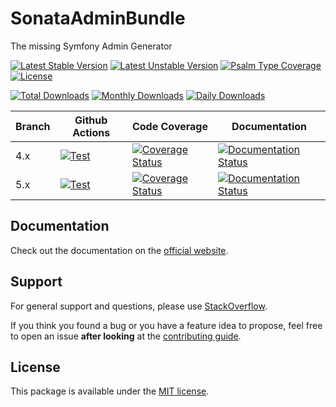 <!--
DO NOT EDIT THIS FILE!

It's auto-generated by sonata-project/dev-kit package.
-->

# SonataAdminBundle

The missing Symfony Admin Generator

[![Latest Stable Version](https://poser.pugx.org/sonata-project/admin-bundle/v/stable)](https://packagist.org/packages/sonata-project/admin-bundle)
[![Latest Unstable Version](https://poser.pugx.org/sonata-project/admin-bundle/v/unstable)](https://packagist.org/packages/sonata-project/admin-bundle)
[![Psalm Type Coverage][shepherd_stable_badge]][shepherd_stable_link]
[![License](https://poser.pugx.org/sonata-project/admin-bundle/license)](https://packagist.org/packages/sonata-project/admin-bundle)

[![Total Downloads](https://poser.pugx.org/sonata-project/admin-bundle/downloads)](https://packagist.org/packages/sonata-project/admin-bundle)
[![Monthly Downloads](https://poser.pugx.org/sonata-project/admin-bundle/d/monthly)](https://packagist.org/packages/sonata-project/admin-bundle)
[![Daily Downloads](https://poser.pugx.org/sonata-project/admin-bundle/d/daily)](https://packagist.org/packages/sonata-project/admin-bundle)

Branch | Github Actions | Code Coverage | Documentation |
------ | -------------- | ------------- | ------------- |
4.x    | [![Test][test_stable_badge]][test_stable_link]     | [![Coverage Status][coverage_stable_badge]][coverage_stable_link]     | [![Documentation Status][documentation_stable_badge]][documentation_stable_link]     |
5.x | [![Test][test_unstable_badge]][test_unstable_link] | [![Coverage Status][coverage_unstable_badge]][coverage_unstable_link] | [![Documentation Status][documentation_unstable_badge]][documentation_unstable_link] |

## Documentation

Check out the documentation on the [official website](https://docs.sonata-project.org/projects/SonataAdminBundle).

## Support

For general support and questions, please use [StackOverflow](http://stackoverflow.com/questions/tagged/sonata).

If you think you found a bug or you have a feature idea to propose, feel free to open an issue
**after looking** at the [contributing guide](CONTRIBUTING.md).

## License

This package is available under the [MIT license](LICENSE).

[test_stable_badge]: https://github.com/sonata-project/SonataAdminBundle/workflows/Test/badge.svg?branch=4.x
[test_stable_link]: https://github.com/sonata-project/SonataAdminBundle/actions?query=workflow:test+branch:4.x
[test_unstable_badge]: https://github.com/sonata-project/SonataAdminBundle/workflows/Test/badge.svg?branch=5.x
[test_unstable_link]: https://github.com/sonata-project/SonataAdminBundle/actions?query=workflow:test+branch:5.x

[coverage_stable_badge]: https://codecov.io/gh/sonata-project/SonataAdminBundle/branch/4.x/graph/badge.svg
[coverage_stable_link]: https://codecov.io/gh/sonata-project/SonataAdminBundle/branch/4.x
[coverage_unstable_badge]: https://codecov.io/gh/sonata-project/SonataAdminBundle/branch/5.x/graph/badge.svg
[coverage_unstable_link]: https://codecov.io/gh/sonata-project/SonataAdminBundle/branch/5.x
[shepherd_stable_badge]: https://shepherd.dev/github/sonata-project/SonataAdminBundle/coverage.svg
[shepherd_stable_link]: https://shepherd.dev/github/sonata-project/SonataAdminBundle

[documentation_stable_badge]: https://readthedocs.org/projects/sonata-project-sonataadminbundle/badge/?version=4.x
[documentation_stable_link]: https://docs.sonata-project.org/projects/SonataAdminBundle/en/4.x/?badge=4.x
[documentation_unstable_badge]: https://readthedocs.org/projects/sonata-project-sonataadminbundle/badge/?version=5.x
[documentation_unstable_link]: https://docs.sonata-project.org/projects/SonataAdminBundle/en/5.x/?badge=5.x
